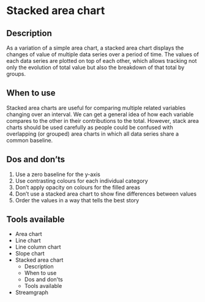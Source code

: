 <!---
Stacked area - Change over time content
-->

<!--- Stacked area icon assets/img/change_over_time/area_stacked_icon.svg --->
# Stacked area chart

## Description

As a variation of a simple area chart, a stacked area chart displays the changes of value of multiple data series over a period of time. The values of each data series are plotted on top of each other, which allows tracking not only the evolution of total value but also the breakdown of that total by groups.

## When to use

Stacked area charts are useful for comparing multiple related variables changing over an interval. We can get a general idea of how each variable compares to the other in their contributions to the total. However, stack area charts should be used carefully as people could be confused with overlapping (or grouped) area charts in which all data series share a common baseline. 

## Dos and don’ts <!--- assets/img/change_over_time/area_stacked_dosdonts_X.svg --->

1. Use a zero baseline for the y-axis
2. Use contrasting colours for each individual category
3. Don’t apply opacity on colours for the filled areas
4. Don’t use a stacked area chart to show fine differences between values
5. Order the values in a way that tells the best story


## Tools available
<!--- Buttons with link to the different tools --->


<!---
Side bar 
-->
- Area chart
- Line chart
- Line column chart
- Slope chart
- Stacked area chart
    - Description
    - When to use
    - Dos and don'ts
    - Tools available
- Streamgraph
